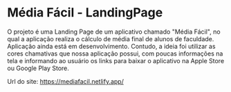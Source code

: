 # Média Fácil - LandingPage

O projeto é uma Landing Page de um aplicativo chamado "Média Fácil", no qual a aplicação realiza  o cálculo de média final de alunos de faculdade. Aplicação ainda está em desenvolvimento. Contudo, a ideia foi utilizar as cores chamativas que nossa aplicação possui, com poucas informações na tela e informando ao usuário os links para baixar o aplicativo na Apple Store ou Google Play Store.

Url do site: https://mediafacil.netlify.app/

